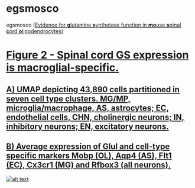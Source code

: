 # egsmosco 
egsmosco (<u>E<u>vidence for **g**lutamine **s**ynthetase function in **mo**use **s**pinal **c**ord **o**ligodendrocytes)

# Figure 2 - Spinal cord GS expression is macroglial-specific.
## A) UMAP depicting 43,890 cells partitioned in seven cell type clusters. MG/MP, microglia/macrophage, AS, astrocytes; EC, endothelial cells, CHN, cholinergic neurons; IN, inhibitory neurons; EN, excitatory neurons. 
## B) Average expression of Glul and cell-type specific markers Mobp (OL), Aqp4 (AS), Flt1 (EC), Cx3cr1 (MG) and Rfbox3 (all neurons).

![alt text](https://github.com/AmelZulji/egsmosco/blob/master/images/blum.png?raw=true "This is a test image title")
